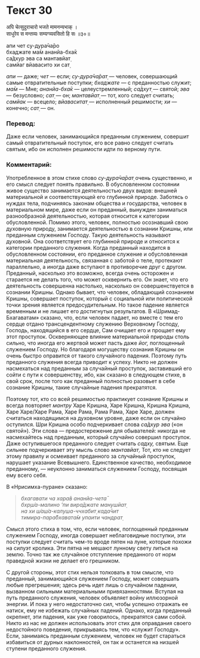 # Текст 30

अपि चेत्सुदुराचारो भजते मामनन्यभाक् ।  
साधुरेव स मन्तव्यः सम्यग्व्यवसितो हि सः ॥३०॥

апи чет су-дура̄ча̄ро  
бхаджате ма̄м ананйа-бха̄к  
са̄дхур эва са мантавйат̣  
самйаг вйавасито хи сат̣

_апи_ — даже; _чет_ — если; _су-дура̄ча̄рат̣_ — человек, совершающий самые отвратительные поступки; _бхаджате_ — с преданностью служит; _ма̄м_ — Мне; _ананйа-бха̄к_ — целеустремленный; _са̄дхут̣_ — святой; _эва_ — безусловно; _сат̣_ — он; _мантавйат̣_ — тот, кого следует считать; _самйак_ — всецело; _вйаваситат̣_ — исполненный решимости; _хи_ — конечно; _сат̣_ — он.

### Перевод:

Даже если человек, занимающийся преданным служением, совершит самый отвратительный поступок, его все равно следует считать святым, ибо он исполнен решимости идти по верному пути.

### Комментарий:

Употребленное в этом стихе слово _су-дура̄ча̄рат̣_ очень существенно, и его смысл следует понять правильно. В обусловленном состоянии живое существо занимается деятельностью двух видов: внешней материальной и соответствующей его глубинной природе. Заботясь о нуждах тела, подчиняясь законам общества и государства, человек в материальном мире, даже если он преданный, вынужден заниматься разнообразной деятельностью, которая относится к категории обусловленной. Помимо этого, человек, полностью осознавший свою духовную природу, занимается деятельностью в сознании Кришны, или преданным служением Господу. Такую деятельность называют духовной. Она соответствует его глубинной природе и относится к категории преданного служения. Когда преданный находится в обусловленном состоянии, его преданное служение и обусловленная материальная деятельность, связанная с заботой о теле, протекают параллельно, а иногда даже вступают в противоречие друг с другом. Преданный, насколько это возможно, всегда очень осторожен и старается не делать того, что может осквернить его. Он знает, что его деятельность совершенна настолько, насколько он совершенствуется в сознании Кришны. Однако бывает, что человек, обладающий сознанием Кришны, совершает поступок, который с социальной или политической точки зрения является предосудительным. Но такое падение является временным и не лишает его достигнутых результатов. В «Шримад- Бхагаватам» сказано, что, если человек падает, но вместе с тем его сердце отдано трансцендентному служению Верховному Господу, Господь, находящийся в его сердце, Сам очищает его и прощает ему этот проступок. Оскверняющее влияние материальной природы столь сильно, что иногда его жертвой может пасть даже _йог,_ поглощенный служением Господу. Но благодаря могуществу сознания Кришны он очень быстро оправится от такого случайного падения. Поэтому путь преданного служения всегда приводит к успеху. Никто не должен насмехаться над преданным за случайный проступок, заставивший его сойти с пути к совершенству, ибо, как сказано в следующем стихе, в свой срок, после того как преданный полностью разовьет в себе сознание Кришны, такие случайные падения прекратятся.

Поэтому тот, кто со всей решимостью практикует сознание Кришны и всегда повторяет _мантру_ Харе Кришна, Харе Кришна, Кришна Кришна, Харе Харе/Харе Рама, Харе Рама, Рама Рама, Харе Харе, должен считаться находящимся на духовном уровне, даже если он случайно оступился. Шри Кришна особо подчеркивает слова _са̄дхур эва_ («он святой»). Эти слова — предостережение для обывателей: никогда не насмехайтесь над преданным, который случайно совершил проступок. Даже оступившегося преданного следует считать _садху,_ святым. Еще сильнее подчеркивает эту мысль слово _мантавйат̣_. Тот, кто не следует этому правилу и осмеивает преданного за случайный проступок, нарушает указание Всевышнего. Единственное качество, необходимое преданному, — неуклонно заниматься служением Господу, посвящая ему всего себя.

В «Нрисимха-пуране» сказано:

> _бхагавати ча хара̄в ананйа-чета̄  
> бхр̣ш́а-малино ’пи вира̄джате манушйат̣  
> на хи ш́аш́а-калуша-ччхабит̣ када̄чит  
> тимира-пара̄бхавата̄м упаити чандрат̣_

Смысл этого стиха в том, что, если человек, поглощенный преданным служением Господу, иногда совершает неблаговидные поступки, эти поступки следует считать чем-то вроде пятен на луне, которые похожи на силуэт кролика. Эти пятна не мешают лунному свету литься на землю. Точно так же случайное отступление преданного от норм праведной жизни не делает его грешником.

С другой стороны, этот стих нельзя толковать в том смысле, что преданный, занимающийся служением Господу, может совершать любые прегрешения; здесь речь идет лишь о случайном падении, вызванном сильными материальными привязанностями. Вступая на путь преданного служения, человек объявляет войну иллюзорной энергии. И пока у него недостаточно сил, чтобы успешно отражать ее натиск, ему не избежать случайных падений. Однако, когда преданный окрепнет, эти падения, как уже говорилось, прекратятся сами собой. Никто из нас не должен использовать этот стих для оправдания своего недостойного поведения, прикрываясь тем, что «служит Господу». Если, занимаясь преданным служением, человек не будет стараться избавиться от дурных наклонностей, он так и останется на низшей ступени преданного служения.